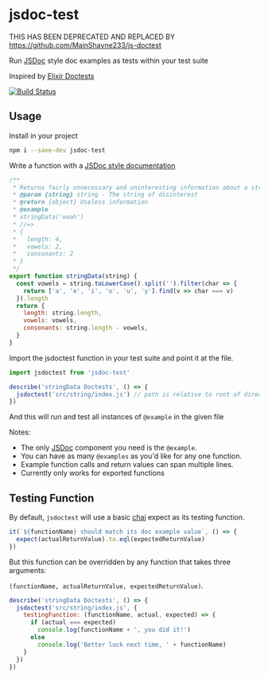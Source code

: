 # jsdoc-test

THIS HAS BEEN DEPRECATED AND REPLACED BY https://github.com/MainShayne233/js-doctest

Run [JSDoc](http://usejsdoc.org/about-getting-started.html) style doc examples as tests within your test suite

Inspired by [Elixir Doctests](https://elixir-lang.org/getting-started/mix-otp/docs-tests-and-with.html)

[![Build Status](https://travis-ci.org/MainShayne233/jsdoc-test.svg?branch=master)](https://travis-ci.org/MainShayne233/jsdoc-test)

## Usage

Install in your project
```bash
npm i --save-dev jsdoc-test
```

Write a function with a [JSDoc style documentation](http://usejsdoc.org/about-getting-started.html)
```javascript
/**
 * Returns fairly unnecessary and uninteresting information about a string
 * @param {string} string - The string of disinterest
 * @return {object} Useless information
 * @example
 * stringData('woah')
 * //=>
 * {
 *   length: 4,
 *   vowels: 2,
 *   consonants: 2  
 * }
 */
export function stringData(string) {
  const vowels = string.toLowerCase().split('').filter(char => {
    return ['a', 'e', 'i', 'o', 'u', 'y'].find(v => char === v)
  }).length
  return {
    length: string.length,
    vowels: vowels,
    consonants: string.length - vowels,
  }
}
```

Import the jsdoctest function in your test suite and point it at the file.
```javascript
import jsdoctest from 'jsdoc-test'

describe('stringData Doctests', () => {
  jsdoctest('src/string/index.js') // path is relative to root of directory
})
```

And this will run and test all instances of `@example` in the given file

Notes:
- The only [JSDoc](http://usejsdoc.org/about-getting-started.html) component
you need is the `@example`.
- You can have as many `@examples` as you'd like for any one function.
- Example function calls and return values can span multiple lines.
- Currently only works for exported functions


## Testing Function

By default, `jsdoctest` will use a basic [chai](https://github.com/chaijs/chai)
expect as its testing function.
```javascript
it(`${functionName} should match its doc example value`, () => {
  expect(actualReturnValue).to.eql(expectedReturnValue)
})
```

But this function can be overridden by any function that takes three arguments:

`(functionName, actualReturnValue, expectedReturnValue)`.
```javascript
describe('stringData Doctests', () => {
  jsdoctest('src/string/index.js', {
    testingFunction: (functionName, actual, expected) => {
      if (actual === expected)
        console.log(functionName + ', you did it!')
      else
        console.log('Better luck next time, ' + functionName)
    }
  })
})
```
